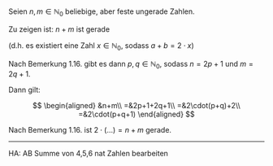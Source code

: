 Seien $n,m\in\mathbb{N}_0$ beliebige, aber feste ungerade Zahlen.

Zu zeigen ist: $n+m$ ist gerade

(d.h. es existiert eine Zahl $x\in\mathbb N_0$, sodass $a+b=2\cdot x$)

Nach Bemerkung 1.16. gibt es dann $p,q\in\mathbb{N}_0$, sodass $n=2p+1$ und $m=2q+1$.

Dann gilt:

$$
\begin{aligned}
&n+m\\
=&2p+1+2q+1\\
=&2\cdot(p+q)+2\\
=&2\cdot(p+q+1)
\end{aligned}
$$

Nach Bemerkung 1.16. ist $2\cdot(\dots)=n+m$ gerade.

---

HA: AB Summe von 4,5,6 nat Zahlen bearbeiten
